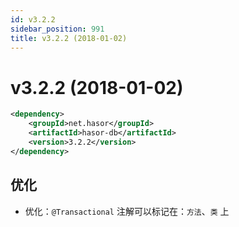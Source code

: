 ```yaml
---
id: v3.2.2
sidebar_position: 991
title: v3.2.2 (2018-01-02)
---
```


# v3.2.2 (2018-01-02)

```xml
<dependency>
    <groupId>net.hasor</groupId>
    <artifactId>hasor-db</artifactId>
    <version>3.2.2</version>
</dependency>
```

## 优化
- 优化：`@Transactional` 注解可以标记在：`方法`、`类` 上
